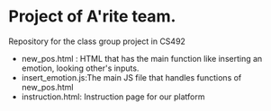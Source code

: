 # Project of A'rite team. 
Repository for the class group project in CS492

- new_pos.html : HTML that has the main function like inserting an emotion, looking other's inputs.
- insert_emotion.js:The main JS file that handles functions of new_pos.html
- instruction.html: Instruction page for our platform




